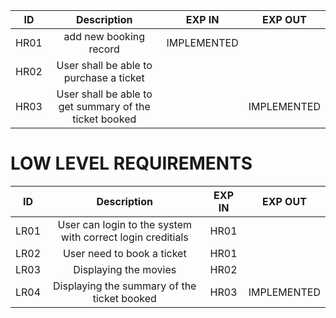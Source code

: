 | ID   |              Description                               | EXP IN  |	   EXP OUT      |  
|:---:|:---:|:---:|:---:|
| HR01 |	add new booking record  |  IMPLEMENTED |   | |
| HR02 |	User shall be able to purchase a ticket                |  |      ||
| HR03 |	User shall be able to get summary of the ticket booked |	 |  IMPLEMENTED    | |
# LOW LEVEL REQUIREMENTS

| ID     |    	Description |EXP IN	                                                                          | EXP OUT | 
| :---:  |          :---:          | :---: | :---: |
| LR01   | 	User can login to the system with correct login creditials                    |	HR01 |	   |
| LR02   |	User need to book a ticket                                           |	HR01 |	   |                      
| LR03  | 	Displaying the movies                                                    	   |  HR02 |	   |
| LR04 |	Displaying the summary of the ticket booked|	HR03|	IMPLEMENTED|
